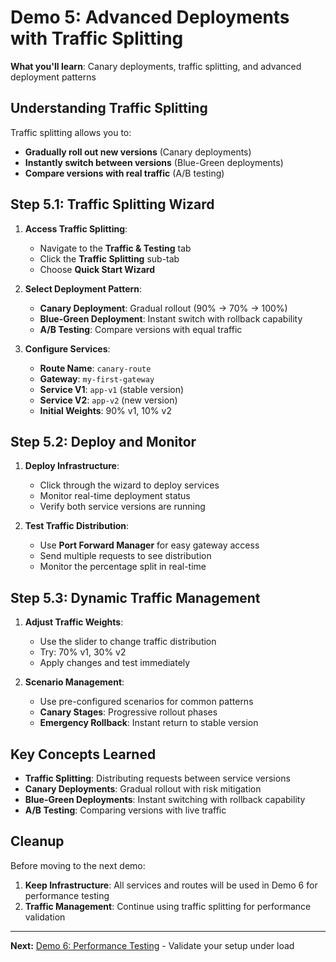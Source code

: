 # Demo 5: Advanced Deployments with Traffic Splitting

**What you'll learn**: Canary deployments, traffic splitting, and advanced deployment patterns

## Understanding Traffic Splitting

Traffic splitting allows you to:

* **Gradually roll out new versions** (Canary deployments)
* **Instantly switch between versions** (Blue-Green deployments)
* **Compare versions with real traffic** (A/B testing)

## Step 5.1: Traffic Splitting Wizard

1. **Access Traffic Splitting**:
   * Navigate to the **Traffic & Testing** tab
   * Click the **Traffic Splitting** sub-tab
   * Choose **Quick Start Wizard**

2. **Select Deployment Pattern**:
   * **Canary Deployment**: Gradual rollout (90% → 70% → 100%)
   * **Blue-Green Deployment**: Instant switch with rollback capability
   * **A/B Testing**: Compare versions with equal traffic

3. **Configure Services**:
   * **Route Name**: `canary-route`
   * **Gateway**: `my-first-gateway`
   * **Service V1**: `app-v1` (stable version)
   * **Service V2**: `app-v2` (new version)
   * **Initial Weights**: 90% v1, 10% v2

## Step 5.2: Deploy and Monitor

1. **Deploy Infrastructure**:
   * Click through the wizard to deploy services
   * Monitor real-time deployment status
   * Verify both service versions are running

2. **Test Traffic Distribution**:
   * Use **Port Forward Manager** for easy gateway access
   * Send multiple requests to see distribution
   * Monitor the percentage split in real-time

## Step 5.3: Dynamic Traffic Management

1. **Adjust Traffic Weights**:
   * Use the slider to change traffic distribution
   * Try: 70% v1, 30% v2
   * Apply changes and test immediately

2. **Scenario Management**:
   * Use pre-configured scenarios for common patterns
   * **Canary Stages**: Progressive rollout phases
   * **Emergency Rollback**: Instant return to stable version

## Key Concepts Learned

* **Traffic Splitting**: Distributing requests between service versions
* **Canary Deployments**: Gradual rollout with risk mitigation
* **Blue-Green Deployments**: Instant switching with rollback capability
* **A/B Testing**: Comparing versions with live traffic

## Cleanup

Before moving to the next demo:

1. **Keep Infrastructure**: All services and routes will be used in Demo 6 for performance testing
2. **Traffic Management**: Continue using traffic splitting for performance validation

---

**Next:** [Demo 6: Performance Testing](./07-demo-06-performance.md) - Validate your setup under load